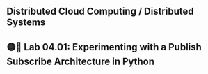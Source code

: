 ## Distributed Cloud Computing / Distributed Systems
## 🟡🧪 Lab 04.01: Experimenting with a Publish Subscribe Architecture in Python